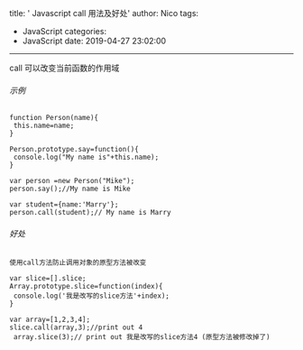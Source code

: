 title: ' Javascript call 用法及好处'
author: Nico
tags:
  - JavaScript
categories:
  - JavaScript
date: 2019-04-27 23:02:00
---
call 可以改变当前函数的作用域
    
   ###### 示例
   ```
   function Person(name){
   	this.name=name;
   }
   
   Person.prototype.say=function(){
   	console.log("My name is"+this.name);
   }
   
   var person =new Person("Mike");
   person.say();//My name is Mike
   
   var student={name:'Marry'};
   person.call(student);// My name is Marry
   
   ```
   ###### 好处
   
   	使用call方法防止调用对象的原型方法被改变
    
   ```
   var slice=[].slice;
   Array.prototype.slice=function(index){
   	console.log('我是改写的slice方法'+index);
   }
   
   var array=[1,2,3,4];
   slice.call(array,3);//print out 4
  	array.slice(3);// print out 我是改写的slice方法4 (原型方法被修改掉了)
   
   ```